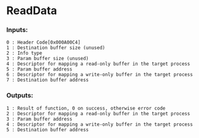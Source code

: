 # ReadData

### Inputs:
    0 : Header Code[0x000A00C4]
    1 : Destination buffer size (unused)
    2 : Info type
    3 : Param buffer size (unused)
    4 : Descriptor for mapping a read-only buffer in the target process
    5 : Param buffer address
    6 : Descriptor for mapping a write-only buffer in the target process
    7 : Destination buffer address
### Outputs:
    1 : Result of function, 0 on success, otherwise error code
    2 : Descriptor for mapping a read-only buffer in the target process
    3 : Param buffer address
    4 : Descriptor for mapping a write-only buffer in the target process
    5 : Destination buffer address